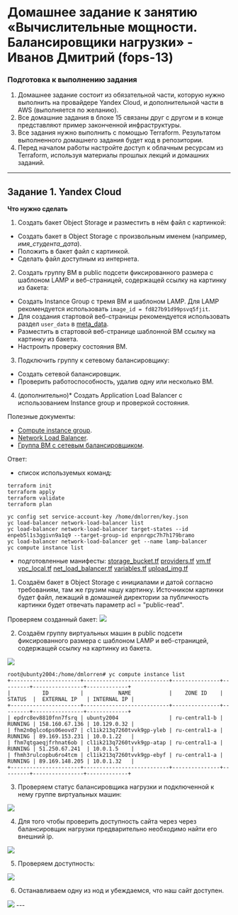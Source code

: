 # Домашнее задание к занятию «Вычислительные мощности. Балансировщики нагрузки»  - Иванов Дмитрий (fops-13)

### Подготовка к выполнению задания

1. Домашнее задание состоит из обязательной части, которую нужно выполнить на провайдере Yandex Cloud, и дополнительной части в AWS (выполняется по желанию). 
2. Все домашние задания в блоке 15 связаны друг с другом и в конце представляют пример законченной инфраструктуры.  
3. Все задания нужно выполнить с помощью Terraform. Результатом выполненного домашнего задания будет код в репозитории. 
4. Перед началом работы настройте доступ к облачным ресурсам из Terraform, используя материалы прошлых лекций и домашних заданий.

---
## Задание 1. Yandex Cloud 

**Что нужно сделать**

1. Создать бакет Object Storage и разместить в нём файл с картинкой:

 - Создать бакет в Object Storage с произвольным именем (например, _имя_студента_дата_).
 - Положить в бакет файл с картинкой.
 - Сделать файл доступным из интернета.
 
2. Создать группу ВМ в public подсети фиксированного размера с шаблоном LAMP и веб-страницей, содержащей ссылку на картинку из бакета:

 - Создать Instance Group с тремя ВМ и шаблоном LAMP. Для LAMP рекомендуется использовать `image_id = fd827b91d99psvq5fjit`.
 - Для создания стартовой веб-страницы рекомендуется использовать раздел `user_data` в [meta_data](https://cloud.yandex.ru/docs/compute/concepts/vm-metadata).
 - Разместить в стартовой веб-странице шаблонной ВМ ссылку на картинку из бакета.
 - Настроить проверку состояния ВМ.
 
3. Подключить группу к сетевому балансировщику:

 - Создать сетевой балансировщик.
 - Проверить работоспособность, удалив одну или несколько ВМ.
4. (дополнительно)* Создать Application Load Balancer с использованием Instance group и проверкой состояния.

Полезные документы:

- [Compute instance group](https://registry.terraform.io/providers/yandex-cloud/yandex/latest/docs/resources/compute_instance_group).
- [Network Load Balancer](https://registry.terraform.io/providers/yandex-cloud/yandex/latest/docs/resources/lb_network_load_balancer).
- [Группа ВМ с сетевым балансировщиком](https://cloud.yandex.ru/docs/compute/operations/instance-groups/create-with-balancer).




Ответ:

- список используемых команд:
```
terraform init
terraform apply
terraform validate
terraform plan

yc config set service-account-key /home/dmlorren/key.json
yc load-balancer network-load-balancer list
yc load-balancer network-load-balancer target-states --id enpeb5l1s3qgivn9a1q9 --target-group-id enpnrqpc7h7h179bramo
yc load-balancer network-load-balancer get --name lamp-balancer
yc compute instance list
```

- подготовленные манифесты:
[storage_bucket.tf](./src/storage_bucket.tf)
[providers.tf](./src/providers.tf)
[vm.tf](./src/vm.tf)
[vpc_local.tf](./src/vpc_local.tf)
[net_load_balancer.tf](./src/net_load_balancer.tf)
[variables.tf](./src/variables.tf)
[upload_img.tf](./src/upload_img.tf)


1. Создаём бакет в Object Storage с инициалами и датой согласно требованиям, там же грузим нашу картинку.
Источником картинки будет файл, лежащий в домашней директории за публичность картинки будет отвечать параметр acl = "public-read".


Проверяем созданный бакет:
<img src="img/clo_01.png">


2. Создаём группу виртуальных машин в public подсети фиксированного размера с шаблоном LAMP и веб-страницей, содержащей ссылку на картинку из бакета.

<img src="img/clo_02.png">

```
root@ubunty2004:/home/dmlorren# yc compute instance list
+----------------------+---------------------------+---------------+---------+----------------+-------------+
|          ID          |           NAME            |    ZONE ID    | STATUS  |  EXTERNAL IP   | INTERNAL IP |
+----------------------+---------------------------+---------------+---------+----------------+-------------+
| epdrc8ev8810fnn7fsrq | ubunty2004                | ru-central1-b | RUNNING | 158.160.67.136 | 10.129.0.32 |
| fhm2n0glco6ps06eovd7 | cl1ik213q7260tvvk9gp-yleb | ru-central1-a | RUNNING | 89.169.153.231 | 10.0.1.22   |
| fhm7qtgaeqjfrhnat6ob | cl1ik213q7260tvvk9gp-atap | ru-central1-a | RUNNING | 51.250.67.241  | 10.0.1.5    |
| fhmh3rulcopbu6ro4tcm | cl1ik213q7260tvvk9gp-ebyf | ru-central1-a | RUNNING | 89.169.148.205 | 10.0.1.32   |
+----------------------+---------------------------+---------------+---------+----------------+-------------+
```

3. Проверяем статус балансировщика нагрузки и подключенной к нему группе виртуальных машин:

<img src="img/clo_03.png">


4. Для того чтобы проверить доступность сайта через через балансировщик нагрузки предварительно необходимо найти его внешний ip.

<img src="img/clo_04.png">

5. Проверяем доступность:

<img src="img/clo_05.png">


6. Останавливаем одну из нод и убеждаемся, что наш сайт доступен.

<img src="img/clo_06.png">
---

